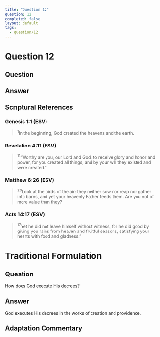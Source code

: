 ```yaml
---
title: "Question 12"
question: 12
completed: false
layout: default
tags:
  - question/12
---
```

# Question 12

## Question


## Answer


## Scriptural References
### Genesis 1:1 (ESV)
> <sup>1</sup>In the beginning, God created the heavens and the earth.

### Revelation 4:11 (ESV)
> <sup>11</sup>“Worthy are you, our Lord and God, to receive glory and honor and power, for you created all things, and by your will they existed and were created.”

### Matthew 6:26 (ESV)
> <sup>26</sup>Look at the birds of the air: they neither sow nor reap nor gather into barns, and yet your heavenly Father feeds them. Are you not of more value than they?

### Acts 14:17 (ESV)
> <sup>17</sup>Yet he did not leave himself without witness, for he did good by giving you rains from heaven and fruitful seasons, satisfying your hearts with food and gladness.”

# Traditional Formulation
## Question
How does God execute His decrees?

## Answer
God executes His decrees in the works of creation and providence.

## Adaptation Commentary
